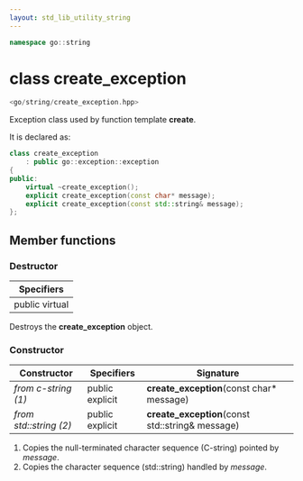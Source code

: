 ```yaml
---
layout: std_lib_utility_string
---
```


```c++
namespace go::string
```

# class create_exception

```c++
<go/string/create_exception.hpp>
```

Exception class used by function template **create**.

It is declared as:

```c++
class create_exception
    : public go::exception::exception
{
public:
    virtual ~create_exception();
    explicit create_exception(const char* message);
    explicit create_exception(const std::string& message);
};
```

## Member functions

### Destructor

Specifiers |
-|
public virtual |

Destroys the **create_exception** object.

### Constructor

Constructor | Specifiers | Signature
-|-|-
*from c-string (1)* | public explicit | **create_exception**(const char\* message)
*from std\::string (2)* | public explicit | **create_exception**(const std\::string& message)

1. Copies the null-terminated character sequence (C-string) pointed by *message*.
2. Copies the character sequence (std\::string) handled by *message*.
